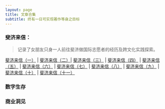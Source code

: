 ```yaml
---
layout: page
title: 文章合集
subtitle: 终有一日可实现著作等身之目标
---
```

### 斐济来信：
>记录了女朋友只身一人前往斐济做国际志愿者的经历及跨文化实践探索。

[斐济来信（一）](http://actionthinker.com/2016-11-16-the-letter-from-fiji-1/) | [斐济来信（二）](http://actionthinker.com/2016-11-28-the-letter-from-fiji-2/)| [斐济来信（三）](http://actionthinker.com/2016-12-6-the-letter-from-fiji-3/) | [斐济来信（四）](http://actionthinker.com/2016-12-7-the-letter-from-fiji-4/) | [斐济来信（五）](http://actionthinker.com/2016-12-8-the-letter-from-fiji-5/) | [斐济来信（六）](http://actionthinker.com/2016-12-9-the-letter-from-fiji-6/) | [斐济来信（七）](http://actionthinker.com/2016-12-10-the-letter-from-fiji-7/) | [斐济来信（八）](http://actionthinker.com/2016-12-11-the-letter-from-fiji-8/) | [斐济来信（九）](http://actionthinker.com/2016-12-12-the-letter-from-fiji-9/) | [斐济来信（十）](http://actionthinker.com/2016-12-13-the-letter-from-fiji-10/) | [斐济来信（十一）](http://actionthinker.com/2016-12-14-the-letter-from-fiji-11/)

### 数字生存

### 商业洞见




